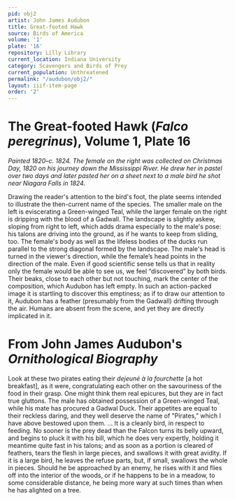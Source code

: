 ```yaml
---
pid: obj2
artist: John James Audubon
title: Great-footed Hawk
source: Birds of America
volume: '1'
plate: '16'
repository: Lilly Library
current_location: Indiana University
category: Scavengers and Birds of Prey
current_population: Unthreatened
permalink: "/audubon/obj2/"
layout: iiif-item-page
order: '2'
---
```


# The Great-footed Hawk (_Falco peregrinus_), Volume 1, Plate 16

_Painted 1820–c. 1824. The female on the right was collected on Christmas Day, 1820 on his journey down the Mississippi River. He drew her in pastel over two days and later pasted her on a sheet next to a male bird he shot near Niagara Falls in 1824._

Drawing the reader's attention to the bird's foot, the plate seems intended to illustrate the then-current name of the species. The smaller male on the left is eviscerating a Green-winged Teal, while the larger female on the right is dripping with the blood of a Gadwall. The landscape is slightly askew, sloping from right to left, which adds drama especially to the male's pose: his talons are driving into the ground, as if he wants to keep from sliding, too. The female's body as well as the lifeless bodies of the ducks run parallel to the strong diagonal formed by the landscape. The male's head is turned in the viewer's direction, while the female’s head points in the direction of the male. Even if good scientific sense tells us that in reality only the female would be able to see us, we feel “discovered” by both birds. Their beaks, close to each other but not touching, mark the center of the composition, which Audubon has left empty. In such an action-packed image it is startling to discover this emptiness; as if to draw our attention to it, Audubon has a feather (presumably from the Gadwall) drifting through the air. Humans are absent from the scene, and yet they are directly implicated in it.

# From John James Audubon's _Ornithological Biography_

Look at these two pirates eating their _dejeuné à la fourchette_ [a hot breakfast], as it were, congratulating each other on the savouriness of the food in their grasp. One might think them real epicures, but they are in fact true gluttons. The male has obtained possession of a Green-winged Teal, while his mate has procured a Gadwal Duck. Their appetites are equal to their reckless daring, and they well deserve the name of "Pirates," which I have above bestowed upon them. … It is a cleanly bird, in respect to feeding. No sooner is the prey dead than the Falcon turns its belly upward, and begins to pluck it with his bill, which he does very expertly, holding it meantime quite fast in his talons; and as soon as a portion is cleared of feathers, tears the flesh in large pieces, and swallows it with great avidity. If it is a large bird, he leaves the refuse parts, but, if small, swallows the whole in pieces. Should he be approached by an enemy, he rises with it and flies off into the interior of the woods, or if he happens to be in a meadow, to some considerable distance, he being more wary at such times than when he has alighted on a tree.

